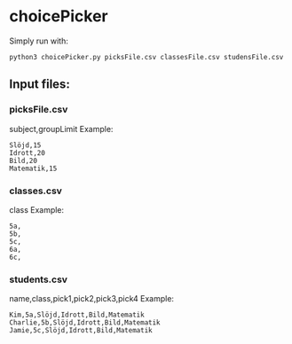 # choicePicker

Simply run with:
```
python3 choicePicker.py picksFile.csv classesFile.csv studensFile.csv
```

## Input files:
### picksFile.csv
subject,groupLimit
Example:
```
Slöjd,15
Idrott,20
Bild,20
Matematik,15
```
### classes.csv
class
Example:
```
5a,
5b,
5c,
6a,
6c,
```
### students.csv
name,class,pick1,pick2,pick3,pick4
Example:
```
Kim,5a,Slöjd,Idrott,Bild,Matematik
Charlie,5b,Slöjd,Idrott,Bild,Matematik
Jamie,5c,Slöjd,Idrott,Bild,Matematik
```
